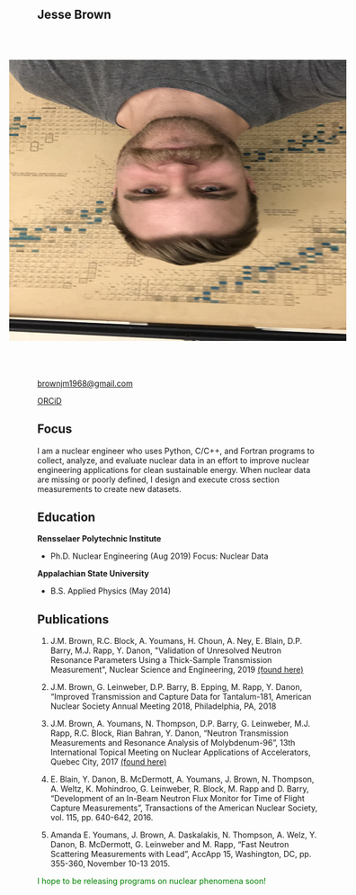 ## Jesse Brown

<img src="head_shot.jpeg" alt="me" width="500" height="600" style="transform:rotate(90deg);">

brownjm1968@gmail.com

[ORCiD](https://orcid.org/0000-0002-0769-4100)

## Focus 

I am a nuclear engineer who uses Python, C/C++, and Fortran programs to collect, analyze, and evaluate nuclear data in an effort to improve nuclear engineering applications for clean sustainable energy. When nuclear data are missing or poorly defined, I design and execute cross section measurements to create new datasets.

## Education

**Rensselaer Polytechnic Institute**
- Ph.D. Nuclear Engineering (Aug 2019) Focus: Nuclear Data

**Appalachian State University**
- B.S. Applied Physics (May 2014)

## Publications

1.  J.M. Brown, R.C. Block, A. Youmans, H. Choun, A. Ney, E. Blain, D.P. Barry, M.J. Rapp, Y. Danon, "Validation of Unresolved Neutron Resonance Parameters Using a Thick-Sample Transmission Measurement", Nuclear Science and Engineering, 2019 [(found here)](https://doi.org/10.1080/00295639.2019.1688087)

2.	J.M. Brown, G. Leinweber, D.P. Barry, B. Epping, M. Rapp, Y. Danon, “Improved Transmission and Capture Data for Tantalum-181, American Nuclear Society Annual Meeting 2018, Philadelphia, PA, 2018 

3.	J.M. Brown, A. Youmans, N. Thompson, D.P. Barry, G. Leinweber, M.J. Rapp, R.C. Block, Rian Bahran, Y. Danon, “Neutron Transmission Measurements and Resonance Analysis of Molybdenum-96”, 13th International Topical Meeting on Nuclear Applications of Accelerators, Quebec City, 2017 [(found here)](http://accapp17.org/wp-content/2017/data/pdfs/158-22827.pdf)

4.	E. Blain, Y. Danon, B. McDermott, A. Youmans, J. Brown, N. Thompson, A. Weltz, K. Mohindroo, G. Leinweber, R. Block, M. Rapp and D. Barry, “Development of an In-Beam Neutron Flux Monitor for Time of Flight Capture Measurements”, Transactions of the American Nuclear Society, vol. 115, pp. 640-642, 2016. 

5.	Amanda E. Youmans, J. Brown, A. Daskalakis, N. Thompson, A. Welz, Y. Danon, B. McDermott, G. Leinweber and M. Rapp, “Fast Neutron Scattering Measurements with Lead”, AccApp 15, Washington, DC, pp. 355-360, November 10-13 2015.



<span style="color:green">I hope to be releasing programs on nuclear phenomena soon!</span>



